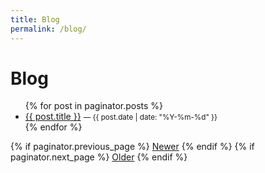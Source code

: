 ```yaml
---
title: Blog
permalink: /blog/
---
```


# Blog

<ul>
  {% for post in paginator.posts %}
    <li>
      <a href="{{ post.url | relative_url }}">{{ post.title }}</a>
      <small> — {{ post.date | date: "%Y-%m-%d" }}</small>
    </li>
  {% endfor %}
</ul>

<nav>
  {% if paginator.previous_page %}
    <a href="{{ paginator.previous_page_path | relative_url }}">Newer</a>
  {% endif %}
  {% if paginator.next_page %}
    <a href="{{ paginator.next_page_path | relative_url }}">Older</a>
  {% endif %}
</nav>


